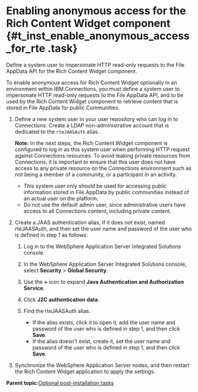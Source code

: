 # Enabling anonymous access for the Rich Content Widget component {#t_inst_enable_anonymous_access_for_rte .task}

Define a system user to impersonate HTTP read-only requests to the File AppData API for the Rich Content Widget component.

To enable anonymous access for Rich Content Widget optionally in an environment within IBM Connections, you must define a system user to impersonate HTTP read-only requests to the File AppData API, and to be used by the Rich Content Widget component to retrieve content that is stored in File AppData for public Communities.

1.  Define a new system user in your user repository who can log in to Connections. Create a LDAP non-administrative account that is dedicated to the `rteJAASAuth` alias.

    **Note:** In the next steps, the Rich Content Widget component is configured to log in as this system user when performing HTTP request against Connections resources. To avoid leaking private resources from Connections, it is important to ensure that this user does not have access to any private resource on the Connections environment such as not being a member of a community, or a participant in an activity.

    -   This system user only should be used for accessing public information stored in File AppData by public communities instead of an actual user on the platform.
    -   Do not use the default admin user, since administrative users have access to all Connections content, including private content.
2.  Create a JAAS authentication alias, if it does not exist, named rteJAASAuth, and then set the user name and password of the user who is defined in step 1 as follows:

    1.  Log in to the WebSphere Application Server Integrated Solutions console.

    2.  In the WebSphere Application Server Integrated Solutions console, select **Security** \> **Global Security**.

    3.  Use the **+** icon to expand **Java Authentication and Authorization Service**.

    4.  Click **J2C authentication data**.

    5.  Find the rteJAASAuth alias.

        -   If the alias exists, click it to open it, add the user name and password of the user who is defined in step 1, and then click **Save**.
        -   If the alias doesn't exist, create it, set the user name and password of the user who is defined in step 1, and then click **Save**.
3.  Synchronize the WebSphere Application Server nodes, and then restart the Rich Content Widget application to apply the settings.


**Parent topic:**[Optional post-installation tasks](../install/c_optional_post-install_tasks.md)

